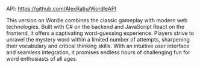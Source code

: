API: https://github.com/AlexRatiu/WordleAPI

This version on Wordle combines the classic gameplay with modern web technologies. Built with C# on the backend and JavaScript React on the frontend, it offers a captivating word-guessing experience. Players strive to unravel the mystery word within a limited number of attempts, sharpening their vocabulary and critical thinking skills. With an intuitive user interface and seamless integration, it promises endless hours of challenging fun for word enthusiasts of all ages.
